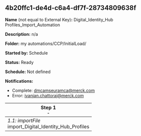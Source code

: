 ## 4b20ffc1-de4d-c6a4-df7f-28734809638f

**Name** (not equal to External Key)**:** Digital_Identity_Hub Profiles_Import_Automation

**Description:** n/a

**Folder:** my automations/CCP/InitialLoad/

**Started by:** Schedule

**Status:** Ready

**Schedule:** Not defined

**Notifications:**

* Complete: dmcamseuramca@merck.com
* Error: ivanjan.chattoraj@merck.com

| Step 1<br>_<small>-</small>_ |
| --- |
| _1.1: importFile_<br>import_Digital_Identity_Hub_Profiles |
